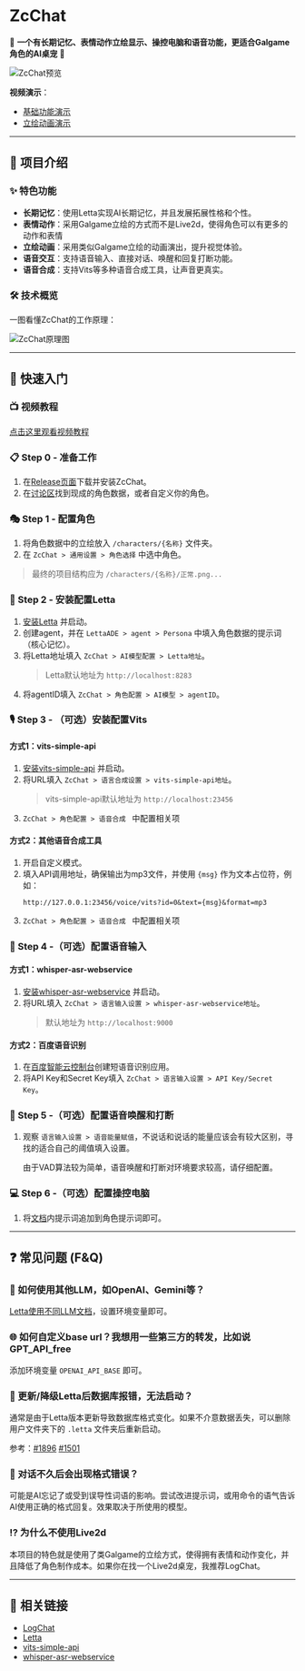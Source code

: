 # ZcChat

🌟 **一个有长期记忆、表情动作立绘显示、操控电脑和语音功能，更适合Galgame角色的AI桌宠** 🌟

![ZcChat预览](https://github.com/user-attachments/assets/1d11ea82-5279-4c92-be02-30d6e65816fb)

**视频演示**：

- [基础功能演示](https://www.bilibili.com/video/BV1YUUaYgEgC/)
- [立绘动画演示](https://www.bilibili.com/video/BV1aFCKYJEy4/)

---

## 🎯 项目介绍

### ✨ 特色功能

- **长期记忆**：使用Letta实现AI长期记忆，并且发展拓展性格和个性。
- **表情动作**：采用Galgame立绘的方式而不是Live2d，使得角色可以有更多的动作和表情
- **立绘动画**：采用类似Galgame立绘的动画演出，提升视觉体验。
- **语音交互**：支持语音输入、直接对话、唤醒和回复打断功能。
- **语音合成**：支持Vits等多种语音合成工具，让声音更真实。

### 🛠️ 技术概览

一图看懂ZcChat的工作原理：

![ZcChat原理图](https://github.com/user-attachments/assets/3e729fac-6568-4e3b-9be4-16e429a32f11)

---

## 🚀 快速入门

### 📺 视频教程

[点击这里观看视频教程]()

### 📋 Step 0 - 准备工作

1. 在[Release页面](https://github.com/Zao-chen/ZcChat/releases)下载并安装ZcChat。
2. 在[讨论区](https://github.com/Zao-chen/ZcChat/discussions)找到现成的角色数据，或者自定义你的角色。

### 🎭 Step 1 - 配置角色

1. 将角色数据中的立绘放入 `/characters/{名称}` 文件夹。
2. 在 `ZcChat > 通用设置 > 角色选择` 中选中角色。

> 最终的项目结构应为 `/characters/{名称}/正常.png...`

### 🤖 Step 2 - 安装配置Letta

1. [安装Letta](https://github.com/letta-ai/letta?tab=readme-ov-file#-quickstart) 并启动。
2. 创建agent，并在 `LettaADE > agent > Persona` 中填入角色数据的提示词（核心记忆）。
3. 将Letta地址填入 `ZcChat > AI模型配置 > Letta地址`。
   > Letta默认地址为 `http://localhost:8283`
4. 将agentID填入 `ZcChat > 角色配置 > AI模型 > agentID`。

### 🎙️ Step 3 - （可选）安装配置Vits

#### 方式1：vits-simple-api

1. [安装vits-simple-api](https://github.com/Artrajz/vits-simple-api/blob/main/README_zh.md) 并启动。
2. 将URL填入 `ZcChat > 语言合成设置 > vits-simple-api地址`。
   > vits-simple-api默认地址为 `http://localhost:23456`
3. `ZcChat > 角色配置 > 语音合成 ` 中配置相关项

#### 方式2：其他语音合成工具

1. 开启自定义模式。
2. 填入API调用地址，确保输出为mp3文件，并使用 `{msg}` 作为文本占位符，例如：
   ```
   http://127.0.0.1:23456/voice/vits?id=0&text={msg}&format=mp3
   ```
3. `ZcChat > 角色配置 > 语音合成 ` 中配置相关项

### 🎤 Step 4 -（可选）配置语音输入

#### 方式1：whisper-asr-webservice

1. [安装whisper-asr-webservice](https://github.com/ahmetoner/whisper-asr-webservice?tab=readme-ov-file#quick-usage) 并启动。
2. 将URL填入 `ZcChat > 语言输入设置 > whisper-asr-webservice地址`。
   > 默认地址为 `http://localhost:9000`

#### 方式2：百度语音识别

1. 在[百度智能云控制台](https://console.bce.baidu.com/ai-engine/old/#/ai/speech/app/list)创建短语音识别应用。
2. 将API Key和Secret Key填入 `ZcChat > 语言输入设置 > API Key/Secret Key`。

### 🔔 Step 5 -（可选）配置语音唤醒和打断

1. 观察 `语言输入设置 > 语音能量赋值`，不说话和说话的能量应该会有较大区别，寻找的适合自己的阈值填入设置。

   由于VAD算法较为简单，语音唤醒和打断对环境要求较高，请仔细配置。

### 💻 Step 6 -（可选）配置操控电脑

1.  将[文档](https://github.com/Zao-chen/ZcChat/wiki)内提示词追加到角色提示词即可。

---

## ❓ 常见问题 (F&Q)

### 🤔 如何使用其他LLM，如OpenAI、Gemini等？

[Letta使用不同LLM文档](https://docs.letta.com/models/openai)，设置环境变量即可。

### 🌐 如何自定义base url？我想用一些第三方的转发，比如说GPT_API_free

添加环境变量 `OPENAI_API_BASE` 即可。

### 🚨 更新/降级Letta后数据库报错，无法启动？

通常是由于Letta版本更新导致数据库格式变化。如果不介意数据丢失，可以删除用户文件夹下的 `.letta` 文件夹后重新启动。

参考：[#1896](https://github.com/letta-ai/letta/issues/1896) [#1501](https://github.com/letta-ai/letta/issues/1501)

### 📝 对话不久后会出现格式错误？

可能是AI忘记了或受到误导性词语的影响。尝试改进提示词，或用命令的语气告诉AI使用正确的格式回复。效果取决于所使用的模型。

### ⁉️ 为什么不使用Live2d

本项目的特色就是使用了类Galgame的立绘方式，使得拥有表情和动作变化，并且降低了角色制作成本。如果你在找一个Live2d桌宠，我推荐LogChat。

---

## 🔗 相关链接

- [LogChat](https://github.com/log159/LogChat)
- [Letta](https://github.com/letta-ai/letta)
- [vits-simple-api](https://github.com/Artrajz/vits-simple-api)
- [whisper-asr-webservice](https://github.com/ahmetoner/whisper-asr-webservice)
